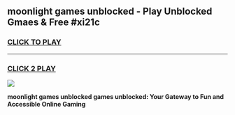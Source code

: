 
## moonlight games unblocked - Play Unblocked Gmaes & Free #xi21c
<h3>
<a href="https://news.freeplayer.one?title=moonlight_games_unblocked&ref=24F">CLICK TO PLAY</a></h3>
<hr>

<h3>
<a href="https://news.freeplayer.one?title=moonlight_games_unblocked&ref=24F">CLICK 2 PLAY</a>
  
</h3>

<a href="https://news.freeplayer.one?title=moonlight_games_unblocked&ref=24F/"><img src="https://clearcache.store/games.png"></a>


**moonlight games unblocked games unblocked: Your Gateway to Fun and Accessible Online Gaming**
